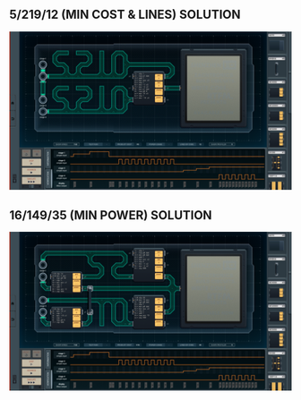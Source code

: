 5/219/12 (MIN COST & LINES) SOLUTION
------------------------------------

![screenshot0](https://github.com/shiawasenahikari/Shenzhen-IO-Solutions/blob/master/bonus-0451-shenzhen-io-trailer/screenshot0.png)

16/149/35 (MIN POWER) SOLUTION
------------------------------

![screenshot1](https://github.com/shiawasenahikari/Shenzhen-IO-Solutions/blob/master/bonus-0451-shenzhen-io-trailer/screenshot1.png)
